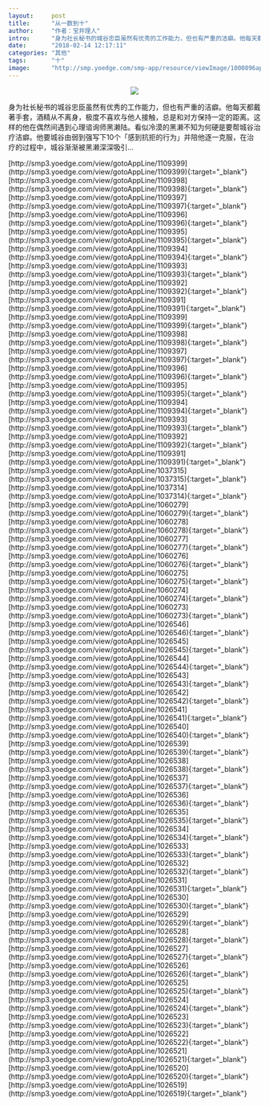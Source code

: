 ```yaml
---
layout:     post
title:      "从一数到十"
author:     "作者：宝井理人"
intro:      "身为社长秘书的城谷忠臣虽然有优秀的工作能力，但也有严重的洁癖。他每天都戴著手套，酒精从不离身，极度不喜欢与他人接触，总是和对方保持一定的距离。这样的他在偶然间遇到心理谘询师黑濑陆。看似冷漠的黑濑不知为何硬是要帮城谷治疗洁癖。他要城谷由弱到强写下10个「感到抗拒的行为」并陪他逐一克服，在治疗的过程中，城谷渐渐被黑濑深深吸引…"
date:       "2018-02-14 12:17:11"
categories: "其他"
tags:       "十"
image:      "http://smp.yoedge.com/smp-app/resource/viewImage/1000896appline.png"
---
```

<div style="text-align: center">
<p><img src="http://smp.yoedge.com/smp-app/resource/viewImage/1000896appline.png"/></p>
</div>
<p class="post-meta">
<span>身为社长秘书的城谷忠臣虽然有优秀的工作能力，但也有严重的洁癖。他每天都戴著手套，酒精从不离身，极度不喜欢与他人接触，总是和对方保持一定的距离。这样的他在偶然间遇到心理谘询师黑濑陆。看似冷漠的黑濑不知为何硬是要帮城谷治疗洁癖。他要城谷由弱到强写下10个「感到抗拒的行为」并陪他逐一克服，在治疗的过程中，城谷渐渐被黑濑深深吸引…</span>
</p>
[http://smp3.yoedge.com/view/gotoAppLine/1109399](http://smp3.yoedge.com/view/gotoAppLine/1109399){:target="_blank"}
[http://smp3.yoedge.com/view/gotoAppLine/1109398](http://smp3.yoedge.com/view/gotoAppLine/1109398){:target="_blank"}
[http://smp3.yoedge.com/view/gotoAppLine/1109397](http://smp3.yoedge.com/view/gotoAppLine/1109397){:target="_blank"}
[http://smp3.yoedge.com/view/gotoAppLine/1109396](http://smp3.yoedge.com/view/gotoAppLine/1109396){:target="_blank"}
[http://smp3.yoedge.com/view/gotoAppLine/1109395](http://smp3.yoedge.com/view/gotoAppLine/1109395){:target="_blank"}
[http://smp3.yoedge.com/view/gotoAppLine/1109394](http://smp3.yoedge.com/view/gotoAppLine/1109394){:target="_blank"}
[http://smp3.yoedge.com/view/gotoAppLine/1109393](http://smp3.yoedge.com/view/gotoAppLine/1109393){:target="_blank"}
[http://smp3.yoedge.com/view/gotoAppLine/1109392](http://smp3.yoedge.com/view/gotoAppLine/1109392){:target="_blank"}
[http://smp3.yoedge.com/view/gotoAppLine/1109391](http://smp3.yoedge.com/view/gotoAppLine/1109391){:target="_blank"}
[http://smp3.yoedge.com/view/gotoAppLine/1109399](http://smp3.yoedge.com/view/gotoAppLine/1109399){:target="_blank"}
[http://smp3.yoedge.com/view/gotoAppLine/1109398](http://smp3.yoedge.com/view/gotoAppLine/1109398){:target="_blank"}
[http://smp3.yoedge.com/view/gotoAppLine/1109397](http://smp3.yoedge.com/view/gotoAppLine/1109397){:target="_blank"}
[http://smp3.yoedge.com/view/gotoAppLine/1109396](http://smp3.yoedge.com/view/gotoAppLine/1109396){:target="_blank"}
[http://smp3.yoedge.com/view/gotoAppLine/1109395](http://smp3.yoedge.com/view/gotoAppLine/1109395){:target="_blank"}
[http://smp3.yoedge.com/view/gotoAppLine/1109394](http://smp3.yoedge.com/view/gotoAppLine/1109394){:target="_blank"}
[http://smp3.yoedge.com/view/gotoAppLine/1109393](http://smp3.yoedge.com/view/gotoAppLine/1109393){:target="_blank"}
[http://smp3.yoedge.com/view/gotoAppLine/1109392](http://smp3.yoedge.com/view/gotoAppLine/1109392){:target="_blank"}
[http://smp3.yoedge.com/view/gotoAppLine/1109391](http://smp3.yoedge.com/view/gotoAppLine/1109391){:target="_blank"}
[http://smp3.yoedge.com/view/gotoAppLine/1037315](http://smp3.yoedge.com/view/gotoAppLine/1037315){:target="_blank"}
[http://smp3.yoedge.com/view/gotoAppLine/1037314](http://smp3.yoedge.com/view/gotoAppLine/1037314){:target="_blank"}
[http://smp3.yoedge.com/view/gotoAppLine/1060279](http://smp3.yoedge.com/view/gotoAppLine/1060279){:target="_blank"}
[http://smp3.yoedge.com/view/gotoAppLine/1060278](http://smp3.yoedge.com/view/gotoAppLine/1060278){:target="_blank"}
[http://smp3.yoedge.com/view/gotoAppLine/1060277](http://smp3.yoedge.com/view/gotoAppLine/1060277){:target="_blank"}
[http://smp3.yoedge.com/view/gotoAppLine/1060276](http://smp3.yoedge.com/view/gotoAppLine/1060276){:target="_blank"}
[http://smp3.yoedge.com/view/gotoAppLine/1060275](http://smp3.yoedge.com/view/gotoAppLine/1060275){:target="_blank"}
[http://smp3.yoedge.com/view/gotoAppLine/1060274](http://smp3.yoedge.com/view/gotoAppLine/1060274){:target="_blank"}
[http://smp3.yoedge.com/view/gotoAppLine/1060273](http://smp3.yoedge.com/view/gotoAppLine/1060273){:target="_blank"}
[http://smp3.yoedge.com/view/gotoAppLine/1026546](http://smp3.yoedge.com/view/gotoAppLine/1026546){:target="_blank"}
[http://smp3.yoedge.com/view/gotoAppLine/1026545](http://smp3.yoedge.com/view/gotoAppLine/1026545){:target="_blank"}
[http://smp3.yoedge.com/view/gotoAppLine/1026544](http://smp3.yoedge.com/view/gotoAppLine/1026544){:target="_blank"}
[http://smp3.yoedge.com/view/gotoAppLine/1026543](http://smp3.yoedge.com/view/gotoAppLine/1026543){:target="_blank"}
[http://smp3.yoedge.com/view/gotoAppLine/1026542](http://smp3.yoedge.com/view/gotoAppLine/1026542){:target="_blank"}
[http://smp3.yoedge.com/view/gotoAppLine/1026541](http://smp3.yoedge.com/view/gotoAppLine/1026541){:target="_blank"}
[http://smp3.yoedge.com/view/gotoAppLine/1026540](http://smp3.yoedge.com/view/gotoAppLine/1026540){:target="_blank"}
[http://smp3.yoedge.com/view/gotoAppLine/1026539](http://smp3.yoedge.com/view/gotoAppLine/1026539){:target="_blank"}
[http://smp3.yoedge.com/view/gotoAppLine/1026538](http://smp3.yoedge.com/view/gotoAppLine/1026538){:target="_blank"}
[http://smp3.yoedge.com/view/gotoAppLine/1026537](http://smp3.yoedge.com/view/gotoAppLine/1026537){:target="_blank"}
[http://smp3.yoedge.com/view/gotoAppLine/1026536](http://smp3.yoedge.com/view/gotoAppLine/1026536){:target="_blank"}
[http://smp3.yoedge.com/view/gotoAppLine/1026535](http://smp3.yoedge.com/view/gotoAppLine/1026535){:target="_blank"}
[http://smp3.yoedge.com/view/gotoAppLine/1026534](http://smp3.yoedge.com/view/gotoAppLine/1026534){:target="_blank"}
[http://smp3.yoedge.com/view/gotoAppLine/1026533](http://smp3.yoedge.com/view/gotoAppLine/1026533){:target="_blank"}
[http://smp3.yoedge.com/view/gotoAppLine/1026532](http://smp3.yoedge.com/view/gotoAppLine/1026532){:target="_blank"}
[http://smp3.yoedge.com/view/gotoAppLine/1026531](http://smp3.yoedge.com/view/gotoAppLine/1026531){:target="_blank"}
[http://smp3.yoedge.com/view/gotoAppLine/1026530](http://smp3.yoedge.com/view/gotoAppLine/1026530){:target="_blank"}
[http://smp3.yoedge.com/view/gotoAppLine/1026529](http://smp3.yoedge.com/view/gotoAppLine/1026529){:target="_blank"}
[http://smp3.yoedge.com/view/gotoAppLine/1026528](http://smp3.yoedge.com/view/gotoAppLine/1026528){:target="_blank"}
[http://smp3.yoedge.com/view/gotoAppLine/1026527](http://smp3.yoedge.com/view/gotoAppLine/1026527){:target="_blank"}
[http://smp3.yoedge.com/view/gotoAppLine/1026526](http://smp3.yoedge.com/view/gotoAppLine/1026526){:target="_blank"}
[http://smp3.yoedge.com/view/gotoAppLine/1026525](http://smp3.yoedge.com/view/gotoAppLine/1026525){:target="_blank"}
[http://smp3.yoedge.com/view/gotoAppLine/1026524](http://smp3.yoedge.com/view/gotoAppLine/1026524){:target="_blank"}
[http://smp3.yoedge.com/view/gotoAppLine/1026523](http://smp3.yoedge.com/view/gotoAppLine/1026523){:target="_blank"}
[http://smp3.yoedge.com/view/gotoAppLine/1026522](http://smp3.yoedge.com/view/gotoAppLine/1026522){:target="_blank"}
[http://smp3.yoedge.com/view/gotoAppLine/1026521](http://smp3.yoedge.com/view/gotoAppLine/1026521){:target="_blank"}
[http://smp3.yoedge.com/view/gotoAppLine/1026520](http://smp3.yoedge.com/view/gotoAppLine/1026520){:target="_blank"}
[http://smp3.yoedge.com/view/gotoAppLine/1026519](http://smp3.yoedge.com/view/gotoAppLine/1026519){:target="_blank"}


